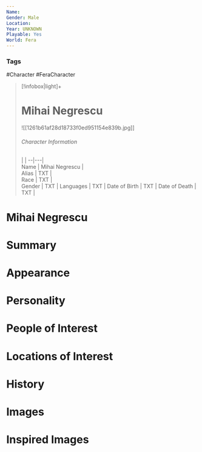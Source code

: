 ```yaml
---
Name: 
Gender: Male
Location: 
Year: UNKNOWN
Playable: Yes
World: Fera
---
```


### Tags
#Character #FeraCharacter 

> [!infobox|light]+  
> # Mihai Negrescu  
> ![[1261b61af28d18733f0ed951154e839b.jpg]]
> ###### Character Information
>  |   |
> --|---|  
> Name | Mihai Negrescu |  
> Alias | TXT |  
> Race | TXT |  
> Gender | TXT |
> Languages | TXT |
> Date of Birth | TXT |
> Date of Death | TXT |

# Mihai Negrescu

# Summary

# Appearance

# Personality

# People of Interest

# Locations of Interest

# History

# Images

# Inspired Images
